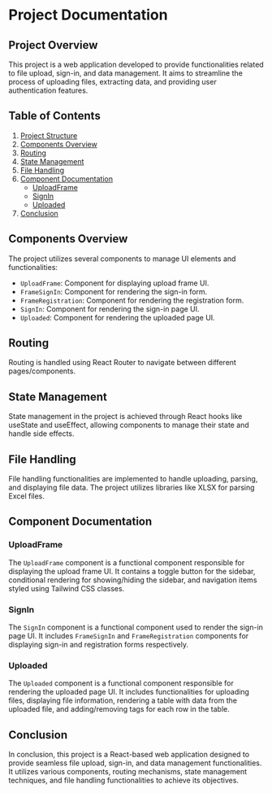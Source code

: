 # Project Documentation

## Project Overview

This project is a web application developed to provide functionalities related to file upload, sign-in, and data management. It aims to streamline the process of uploading files, extracting data, and providing user authentication features.

## Table of Contents

1. [Project Structure](#project-structure)
2. [Components Overview](#components-overview)
3. [Routing](#routing)
4. [State Management](#state-management)
5. [File Handling](#file-handling)
6. [Component Documentation](#component-documentation)
   - [UploadFrame](#uploadframe)
   - [SignIn](#signin)
   - [Uploaded](#uploaded)
7. [Conclusion](#conclusion)


## Components Overview <a name="components-overview"></a>

The project utilizes several components to manage UI elements and functionalities:

- `UploadFrame`: Component for displaying upload frame UI.
- `FrameSignIn`: Component for rendering the sign-in form.
- `FrameRegistration`: Component for rendering the registration form.
- `SignIn`: Component for rendering the sign-in page UI.
- `Uploaded`: Component for rendering the uploaded page UI.

## Routing <a name="routing"></a>

Routing is handled using React Router to navigate between different pages/components.

## State Management <a name="state-management"></a>

State management in the project is achieved through React hooks like useState and useEffect, allowing components to manage their state and handle side effects.

## File Handling <a name="file-handling"></a>

File handling functionalities are implemented to handle uploading, parsing, and displaying file data. The project utilizes libraries like XLSX for parsing Excel files.

## Component Documentation <a name="component-documentation"></a>

### UploadFrame

The `UploadFrame` component is a functional component responsible for displaying the upload frame UI. It contains a toggle button for the sidebar, conditional rendering for showing/hiding the sidebar, and navigation items styled using Tailwind CSS classes.

### SignIn

The `SignIn` component is a functional component used to render the sign-in page UI. It includes `FrameSignIn` and `FrameRegistration` components for displaying sign-in and registration forms respectively.

### Uploaded

The `Uploaded` component is a functional component responsible for rendering the uploaded page UI. It includes functionalities for uploading files, displaying file information, rendering a table with data from the uploaded file, and adding/removing tags for each row in the table.

## Conclusion <a name="conclusion"></a>

In conclusion, this project is a React-based web application designed to provide seamless file upload, sign-in, and data management functionalities. It utilizes various components, routing mechanisms, state management techniques, and file handling functionalities to achieve its objectives.
